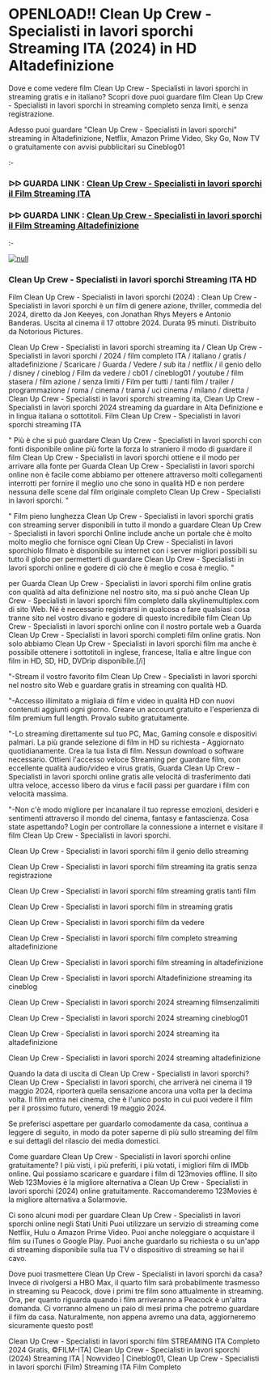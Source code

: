 # OPENLOAD!! Clean Up Crew - Specialisti in lavori sporchi Streaming ITA (2024) in HD Altadefinizione

Dove e come vedere film Clean Up Crew - Specialisti in lavori sporchi in streaming gratis e in italiano? Scopri dove puoi guardare film Clean Up Crew - Specialisti in lavori sporchi in streaming completo senza limiti, e senza registrazione.

Adesso puoi guardare "Clean Up Crew - Specialisti in lavori sporchi" streaming in Altadefinizione, Netflix, Amazon Prime Video, Sky Go, Now TV o gratuitamente con avvisi pubblicitari su Cineblog01

:-

### ᐅᐅ GUARDA LINK : [Clean Up Crew - Specialisti in lavori sporchi il Film Streaming ITA](https://t.co/DKyYIMBdMp)

### ᐅᐅ GUARDA LINK : [Clean Up Crew - Specialisti in lavori sporchi il Film Streaming Altadefinizione](https://t.co/DKyYIMBdMp)

:-

[![null](https://static.wixstatic.com/media/855a25_043b5abeb4ae4d35ac003198e7fe56ed~mv2.gif)](https://t.co/DKyYIMBdMp)

### Clean Up Crew - Specialisti in lavori sporchi Streaming ITA HD

Film Clean Up Crew - Specialisti in lavori sporchi (2024) : Clean Up Crew - Specialisti in lavori sporchi è un film di genere azione, thriller, commedia del 2024, diretto da Jon Keeyes, con Jonathan Rhys Meyers e Antonio Banderas. Uscita al cinema il 17 ottobre 2024. Durata 95 minuti. Distribuito da Notorious Pictures.

Clean Up Crew - Specialisti in lavori sporchi streaming ita / Clean Up Crew - Specialisti in lavori sporchi / 2024 / film completo ITA / italiano / gratis / altadefinizione / Scaricare / Guarda / Vedere / sub ita / netflix / il genio dello / disney / cineblog / Film da vedere / cb01 / cineblog01 / youtube / film stasera / film azione / senza limiti / Film per tutti / tanti film / trailer / programmazione / roma / cinema / trama / uci cinema / milano / diretta / Clean Up Crew - Specialisti in lavori sporchi streaming ita, Clean Up Crew - Specialisti in lavori sporchi 2024 streaming da guardare in Alta Definizione e in lingua italiana o sottotitoli. Film Clean Up Crew - Specialisti in lavori sporchi streaming ITA


" Più è che si può guardare Clean Up Crew - Specialisti in lavori sporchi con fonti disponibile online più forte la forza lo straniero il modo di guardare il film Clean Up Crew - Specialisti in lavori sporchi ottiene e il modo per arrivare alla fonte per Guarda Clean Up Crew - Specialisti in lavori sporchi online non è facile come abbiamo per ottenere attraverso molti collegamenti interrotti per fornire il meglio uno che sono in qualità HD e non perdere nessuna delle scene dal film originale completo Clean Up Crew - Specialisti in lavori sporchi. "


" Film pieno lunghezza Clean Up Crew - Specialisti in lavori sporchi gratis con streaming server disponibili in tutto il mondo a guardare Clean Up Crew - Specialisti in lavori sporchi Online include anche un portale che è molto molto meglio che fornisce ogni Clean Up Crew - Specialisti in lavori sporchiolo filmato è disponibile su internet con i server migliori possibili su tutto il globo per permetterti di guardare Clean Up Crew - Specialisti in lavori sporchi online e godere di ciò che è meglio e cosa è meglio. "

per Guarda Clean Up Crew - Specialisti in lavori sporchi film online gratis con qualità ad alta definizione nel nostro sito, ma si può anche Clean Up Crew - Specialisti in lavori sporchi film completo dalla skylinemultiplex.com di sito Web. Né è necessario registrarsi in qualcosa o fare qualsiasi cosa tranne sito nel vostro divano e godere di questo incredibile film Clean Up Crew - Specialisti in lavori sporchi online con il nostro portale web a Guarda Clean Up Crew - Specialisti in lavori sporchi completi film online gratis. Non solo abbiamo Clean Up Crew - Specialisti in lavori sporchi film ma anche è possibile ottenere i sottotitoli in inglese, francese, Italia e altre lingue con film in HD, SD, HD, DVDrip disponibile.[/i]

"-Stream il vostro favorito film Clean Up Crew - Specialisti in lavori sporchi nel nostro sito Web e guardare gratis in streaming con qualità HD.

"-Accesso illimitato a migliaia di film e video in qualità HD con nuovi contenuti aggiunti ogni giorno. Creare un account gratuito e l'esperienza di film premium full length. Provalo subito gratuitamente.

"-Lo streaming direttamente sul tuo PC, Mac, Gaming console e dispositivi palmari. La più grande selezione di film in HD su richiesta - Aggiornato quotidianamente. Crea la tua lista di film. Nessun download o software necessario. Ottieni l'accesso veloce Streaming per guardare film, con eccellente qualità audio/video e virus gratis, Guarda Clean Up Crew - Specialisti in lavori sporchi online gratis alle velocità di trasferimento dati ultra veloce, accesso libero da virus e facili passi per guardare i film con velocità massima.

"-Non c'è modo migliore per incanalare il tuo represse emozioni, desideri e sentimenti attraverso il mondo del cinema, fantasy e fantascienza. Cosa state aspettando? Login per controllare la connessione a internet e visitare il film Clean Up Crew - Specialisti in lavori sporchi.


Clean Up Crew - Specialisti in lavori sporchi film il genio dello streaming


Clean Up Crew - Specialisti in lavori sporchi film streaming ita gratis senza registrazione


Clean Up Crew - Specialisti in lavori sporchi film streaming gratis tanti film


Clean Up Crew - Specialisti in lavori sporchi film in streaming gratis


Clean Up Crew - Specialisti in lavori sporchi film da vedere


Clean Up Crew - Specialisti in lavori sporchi film completo streaming altadefinizione


Clean Up Crew - Specialisti in lavori sporchi film streaming in altadefinizione


Clean Up Crew - Specialisti in lavori sporchi Altadefinizione streaming ita cineblog


Clean Up Crew - Specialisti in lavori sporchi 2024 streaming filmsenzalimiti


Clean Up Crew - Specialisti in lavori sporchi 2024 streaming cineblog01


Clean Up Crew - Specialisti in lavori sporchi 2024 streaming ita altadefinizione


Clean Up Crew - Specialisti in lavori sporchi 2024 streaming altadefinizione


Quando la data di uscita di Clean Up Crew - Specialisti in lavori sporchi?
Clean Up Crew - Specialisti in lavori sporchi, che arriverà nei cinema il 19 maggio 2024, riporterà quella sensazione ancora una volta per la decima volta. Il film entra nei cinema, che è l'unico posto in cui puoi vedere il film per il prossimo futuro, venerdì 19 maggio 2024.

Se preferisci aspettare per guardarlo comodamente da casa, continua a leggere di seguito, in modo da poter saperne di più sullo streaming del film e sui dettagli del rilascio dei media domestici.

Come guardare Clean Up Crew - Specialisti in lavori sporchi online gratuitamente?
I più visti, i più preferiti, i più votati, i migliori film di IMDb online. Qui possiamo scaricare e guardare i film di 123movies offline. Il sito Web 123Movies è la migliore alternativa a Clean Up Crew - Specialisti in lavori sporchi (2024) online gratuitamente. Raccomanderemo 123Movies è la migliore alternativa a Solarmovie.

Ci sono alcuni modi per guardare Clean Up Crew - Specialisti in lavori sporchi online negli Stati Uniti Puoi utilizzare un servizio di streaming come Netflix, Hulu o Amazon Prime Video. Puoi anche noleggiare o acquistare il film su iTunes o Google Play. Puoi anche guardarlo su richiesta o su un'app di streaming disponibile sulla tua TV o dispositivo di streaming se hai il cavo.

Dove puoi trasmettere Clean Up Crew - Specialisti in lavori sporchi da casa?
Invece di rivolgersi a HBO Max, il quarto film sarà probabilmente trasmesso in streaming su Peacock, dove i primi tre film sono attualmente in streaming. Ora, per quanto riguarda quando i film arriveranno a Peacock è un'altra domanda. Ci vorranno almeno un paio di mesi prima che potremo guardare il film da casa. Naturalmente, non appena avremo una data, aggiorneremo sicuramente questo post!

Clean Up Crew - Specialisti in lavori sporchi film STREAMING ITA Completo 2024 Gratis, ©FILM-ITA] Clean Up Crew - Specialisti in lavori sporchi (2024) Streaming ITA | Nowvideo | Cineblog01, Clean Up Crew - Specialisti in lavori sporchi (Film) Streaming ITA Film Completo
